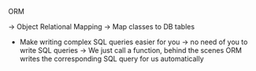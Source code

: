 ORM

-> Object Relational Mapping
-> Map classes to DB tables
- Make writing complex SQL queries easier for you
-> no need of you to write SQL queries
-> We just call a function, behind the scenes ORM writes the corresponding SQL query for us automatically

